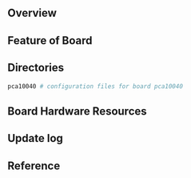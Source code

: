 ## Overview

## Feature of Board

## Directories

```sh
pca10040 # configuration files for board pca10040
```

## Board Hardware Resources

## Update log

## Reference
